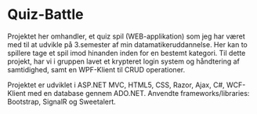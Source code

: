 # Quiz-Battle

Projektet her omhandler, et quiz spil (WEB-applikation) som jeg har været med til at udvikle på 3.semester af min datamatikeruddannelse.
Her kan to spillere tage et spil imod hinanden inden for en bestemt kategori. Til dette projekt, har vi i gruppen lavet et krypteret login system og håndtering af samtidighed, samt en WPF-Klient til CRUD operationer.

Projektet er udviklet i ASP.NET MVC, HTML5, CSS, Razor, Ajax, C#, WCF-Klient med en database gennem ADO.NET. 
Anvendte frameworks/libraries: Bootstrap, SignalR og Sweetalert.
